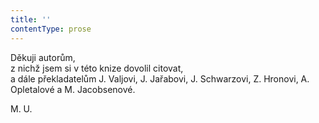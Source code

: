 ```yaml
---
title: ''
contentType: prose
---
```


<section>

Děkuji autorům,  
z nichž jsem si v této knize dovolil citovat,  
a dále překladatelům J. Valjovi, J. Jařabovi, J. Schwarzovi, Z. Hronovi, A. Opletalové a M. Jacobsenové.

M. U.

</section>
